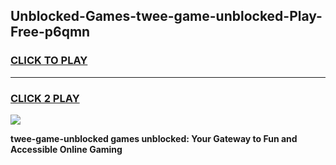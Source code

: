 
## Unblocked-Games-twee-game-unblocked-Play-Free-p6qmn
<h3>
<a href="https://premium76.site?title=twee-game-unblocked&ref=22A">CLICK TO PLAY</a></h3>
<hr>

<h3>
<a href="https://premium76.site?title=twee-game-unblocked&ref=22A">CLICK 2 PLAY</a>
  
</h3>

<a href="https://premium76.site?title=twee-game-unblocked&ref=22A"><img src="https://clearcache.store/games.png"></a>


**twee-game-unblocked games unblocked: Your Gateway to Fun and Accessible Online Gaming**
